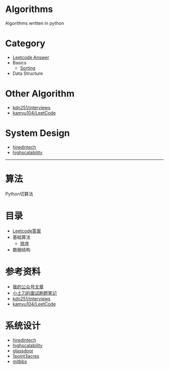 # Algorithms

Algorithms written in python 

# Category
- [Leetcode Answer](./leetcode/README.md)
- Basics
    - [Sorting](./learning/sorting/README.md)
- Data Structure

# Other Algorithm
- [kdn251/interviews](https://github.com/kdn251/interviews)
- [kamyu104/LeetCode](https://github.com/kamyu104/LeetCode)

# System Design
- [hiredintech](https://www.hiredintech.com/)
- [highscalability](http://highscalability.com/)
<hr/>


# 算法

Python切算法

# 目录

- [Leetcode答案](./leetcode/README.md)
- 基础算法
    - [排序](./learning/sorting/README.md)
- 数据结构

# 参考资料
- [我的公众号文章](./learning/README.md)
- [小土刀的面试刷题笔记](https://wdxtub.com/interview/index.html)
- [kdn251/interviews](https://github.com/kdn251/interviews)
- [kamyu104/LeetCode](https://github.com/kamyu104/LeetCode)

# 系统设计
- [hiredintech](https://www.hiredintech.com/)
- [highscalability](http://highscalability.com/)
- [glassdoor](https://www.glassdoor.com/index.htm)
- [1point3acres](http://www.1point3acres.com/bbs/)
- [mitbbs](https://www.mitbbs.com/)